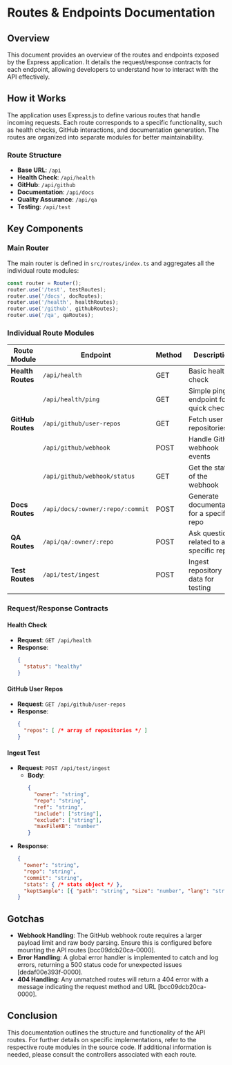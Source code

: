# Routes & Endpoints Documentation

## Overview
This document provides an overview of the routes and endpoints exposed by the Express application. It details the request/response contracts for each endpoint, allowing developers to understand how to interact with the API effectively.

## How it Works
The application uses Express.js to define various routes that handle incoming requests. Each route corresponds to a specific functionality, such as health checks, GitHub interactions, and documentation generation. The routes are organized into separate modules for better maintainability.

### Route Structure
- **Base URL**: `/api`
- **Health Check**: `/api/health`
- **GitHub**: `/api/github`
- **Documentation**: `/api/docs`
- **Quality Assurance**: `/api/qa`
- **Testing**: `/api/test`

## Key Components

### Main Router
The main router is defined in `src/routes/index.ts` and aggregates all the individual route modules:
```javascript
const router = Router();
router.use('/test', testRoutes);
router.use('/docs', docRoutes);
router.use('/health', healthRoutes);
router.use('/github', githubRoutes);
router.use('/qa', qaRoutes);
```

### Individual Route Modules

| Route Module     | Endpoint                          | Method | Description                                      |
|------------------|-----------------------------------|--------|--------------------------------------------------|
| **Health Routes**| `/api/health`                     | GET    | Basic health check                               |
|                  | `/api/health/ping`               | GET    | Simple ping endpoint for quick checks            |
| **GitHub Routes**| `/api/github/user-repos`         | GET    | Fetch user repositories                           |
|                  | `/api/github/webhook`            | POST   | Handle GitHub webhook events                      |
|                  | `/api/github/webhook/status`     | GET    | Get the status of the webhook                    |
| **Docs Routes**  | `/api/docs/:owner/:repo/:commit` | POST   | Generate documentation for a specific repo       |
| **QA Routes**    | `/api/qa/:owner/:repo`           | POST   | Ask questions related to a specific repo         |
| **Test Routes**  | `/api/test/ingest`               | POST   | Ingest repository data for testing                |

### Request/Response Contracts

#### Health Check
- **Request**: `GET /api/health`
- **Response**: 
  ```json
  {
    "status": "healthy"
  }
  ```

#### GitHub User Repos
- **Request**: `GET /api/github/user-repos`
- **Response**: 
  ```json
  {
    "repos": [ /* array of repositories */ ]
  }
  ```

#### Ingest Test
- **Request**: `POST /api/test/ingest`
  - **Body**: 
    ```json
    {
      "owner": "string",
      "repo": "string",
      "ref": "string",
      "include": ["string"],
      "exclude": ["string"],
      "maxFileKB": "number"
    }
    ```
- **Response**: 
  ```json
  {
    "owner": "string",
    "repo": "string",
    "commit": "string",
    "stats": { /* stats object */ },
    "keptSample": [{ "path": "string", "size": "number", "lang": "string" }]
  }
  ```

## Gotchas
- **Webhook Handling**: The GitHub webhook route requires a larger payload limit and raw body parsing. Ensure this is configured before mounting the API routes [bcc09dcb20ca-0000].
- **Error Handling**: A global error handler is implemented to catch and log errors, returning a 500 status code for unexpected issues [dedaf00e393f-0000].
- **404 Handling**: Any unmatched routes will return a 404 error with a message indicating the request method and URL [bcc09dcb20ca-0000].

## Conclusion
This documentation outlines the structure and functionality of the API routes. For further details on specific implementations, refer to the respective route modules in the source code. If additional information is needed, please consult the controllers associated with each route.